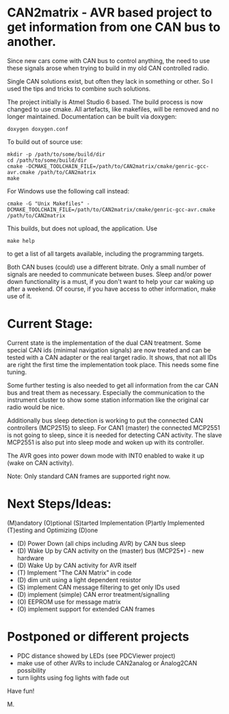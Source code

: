CAN2matrix - AVR based project to get information from one CAN bus to another.
==============================================================================

Since new cars come with CAN bus to control anything, the need to use these
signals arose when trying to build in my old CAN controlled radio.

Single CAN solutions exist, but often they lack in something or other. So I
used the tips and tricks to combine such solutions.

The project initially is Atmel Studio 6 based. The build process is now
changed to use cmake. All artefacts, like makefiles, will be removed and no
longer maintained. Documentation can be built via doxygen:

```
doxygen doxygen.conf
```

To build out of source use:

```
mkdir -p /path/to/some/build/dir
cd /path/to/some/build/dir
cmake -DCMAKE_TOOLCHAIN_FILE=/path/to/CAN2matrix/cmake/genric-gcc-avr.cmake /path/to/CAN2matrix
make
```

For Windows use the following call instead:

```
cmake -G "Unix Makefiles" -DCMAKE_TOOLCHAIN_FILE=/path/to/CAN2matrix/cmake/genric-gcc-avr.cmake /path/to/CAN2matrix
```

This builds, but does not upload, the application. Use

```
make help
```

to get a list of all targets available, including the programming targets.

Both CAN buses (could) use a different bitrate. Only a small number of
signals are needed to communicate between buses. Sleep and/or power down
functionality is a must, if you don't want to help your car waking up after
a weekend. Of course, if you have access to other information, make use of
it.

Current Stage:
==============

Current state is the implementation of the dual CAN treatment. Some special
CAN ids (minimal navigation signals) are now treated and can be tested with
a CAN adapter or the real target radio. It shows, that not all IDs are right
the first time the implementation took place. This needs some fine tuning.

Some further testing is also needed to get all information from the car CAN
bus and treat them as necessary. Especially the communication to the
instrument cluster to show some station information like the original car
radio would be nice.

Additionally bus sleep detection is working to put the connected CAN
controllers (MCP2515) to sleep. For CAN1 (master) the connected MCP2551
is not going to sleep, since it is needed for detecting CAN activity. The
slave MCP2551 is also put into sleep mode and woken up with its controller.

The AVR goes into power down mode with INT0 enabled to wake it up (wake on
CAN activity).

Note: Only standard CAN frames are supported right now.

Next Steps/Ideas:
=================
(M)andatory
(O)ptional
(S)tarted Implementation
(P)artly Implemented
(T)esting and Optimizing
(D)one

- (D) Power Down (all chips including AVR) by CAN bus sleep
- (D) Wake Up by CAN activity on the (master) bus (MCP25*) - new hardware
- (D) Wake Up by CAN activity for AVR itself
- (T) Implement "The CAN Matrix" in code
- (D) dim unit using a light dependent resistor
- (S) implement CAN message filtering to get only IDs used
- (D) implement (simple) CAN error treatment/signalling
- (O) EEPROM use for message matrix
- (O) implement support for extended CAN frames

Postponed or different projects
===============================
- PDC distance showed by LEDs (see PDCViewer project)
- make use of other AVRs to include CAN2analog or Analog2CAN possibility
- turn lights using fog lights with fade out

Have fun!

M.
